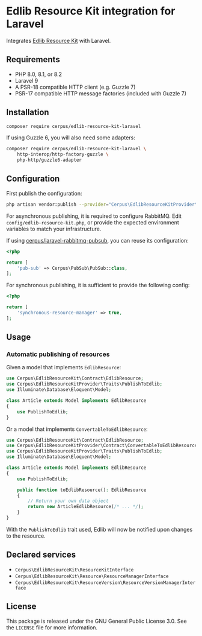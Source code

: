 # Edlib Resource Kit integration for Laravel

Integrates [Edlib Resource Kit](https://github.com/cerpus/php-edlib-resource-kit)
with Laravel.

## Requirements

* PHP 8.0, 8.1, or 8.2
* Laravel 9
* A PSR-18 compatible HTTP client (e.g. Guzzle 7)
* PSR-17 compatible HTTP message factories (included with Guzzle 7)

## Installation

~~~sh
composer require cerpus/edlib-resource-kit-laravel
~~~

If using Guzzle 6, you will also need some adapters:

~~~sh
composer require cerpus/edlib-resource-kit-laravel \
    http-interop/http-factory-guzzle \
    php-http/guzzle6-adapter
~~~

## Configuration

First publish the configuration:

~~~sh
php artisan vendor:publish --provider="Cerpus\EdlibResourceKitProvider\EdlibResourceKitServiceProvider"
~~~

For asynchronous publishing, it is required to configure RabbitMQ. Edit
`config/edlib-resource-kit.php`, or provide the expected environment variables
to match your infrastructure.

If using [cerpus/laravel-rabbitmq-pubsub](https://github.com/cerpus/php-laravel-rabbitmq-pubsub),
you can reuse its configuration:

~~~php
<?php

return [
    'pub-sub' => Cerpus\PubSub\PubSub::class,
];
~~~

For synchronous publishing, it is sufficient to provide the following config:

~~~php
<?php

return [
    'synchronous-resource-manager' => true,
];
~~~

## Usage

### Automatic publishing of resources

Given a model that implements `EdlibResource`:

~~~php
use Cerpus\EdlibResourceKit\Contract\EdlibResource;
use Cerpus\EdlibResourceKitProvider\Traits\PublishToEdlib;
use Illuminate\Database\Eloquent\Model;

class Article extends Model implements EdlibResource
{
    use PublishToEdlib;
}
~~~

Or a model that implements `ConvertableToEdlibResource`:

~~~php
use Cerpus\EdlibResourceKit\Contract\EdlibResource;
use Cerpus\EdlibResourceKitProvider\Contract\ConvertableToEdlibResource;
use Cerpus\EdlibResourceKitProvider\Traits\PublishToEdlib;
use Illuminate\Database\Eloquent\Model;

class Article extends Model implements EdlibResource
{
    use PublishToEdlib;

    public function toEdlibResource(): EdlibResource
    {
        // Return your own data object
        return new ArticleEdlibResource(/* ... */);
    }
}
~~~

With the `PublishToEdlib` trait used, Edlib will now be notified upon changes to
the resource.

## Declared services

* `Cerpus\EdlibResourceKit\ResourceKitInterface`
* `Cerpus\EdlibResourceKit\Resource\ResourceManagerInterface`
* `Cerpus\EdlibResourceKit\ResourceVersion\ResourceVersionManagerInterface`

## License

This package is released under the GNU General Public License 3.0. See the
`LICENSE` file for more information.
